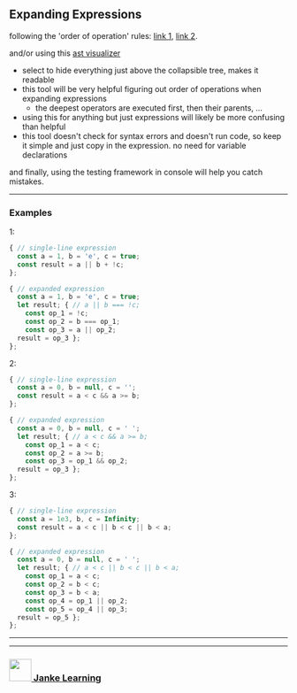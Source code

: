 ## Expanding Expressions

following the 'order of operation' rules: [link 1](http://www.scriptingmaster.com/javascript/operator-precedence.asp), [link 2](https://developer.mozilla.org/en-US/docs/Web/JavaScript/Reference/Operators/Operator_Precedence).

and/or using this [ast visualizer](https://astexplorer.net/) 
* select to hide everything just above the collapsible tree, makes it readable
* this tool will be very helpful figuring out order of operations when expanding expressions
    * the deepest operators are executed first, then their parents, ...
* using this for anything but just expressions will likely be more confusing than helpful
* this tool doesn't check for syntax errors and doesn't run code, so keep it simple and just copy in the expression. no need for variable declarations

and finally, using the testing framework in console will help you catch mistakes.

---

### Examples

1:
```js
{ // single-line expression
  const a = 1, b = 'e', c = true;
  const result = a || b + !c;
};

{ // expanded expression
  const a = 1, b = 'e', c = true;
  let result; { // a || b === !c;
    const op_1 = !c;
    const op_2 = b === op_1;
    const op_3 = a || op_2;
  result = op_3 }; 
};
```

2: 
```js
{ // single-line expression
  const a = 0, b = null, c = '';
  const result = a < c && a >= b;
};

{ // expanded expression
  const a = 0, b = null, c = ' ';
  let result; { // a < c && a >= b;
    const op_1 = a < c;
    const op_2 = a >= b;
    const op_3 = op_1 && op_2;
  result = op_3 }; 
};
```


3: 
```js
{ // single-line expression
  const a = 1e3, b, c = Infinity;
  const result = a < c || b < c || b < a;
};

{ // expanded expression
  const a = 0, b = null, c = ' ';
  let result; { // a < c || b < c || b < a;
    const op_1 = a < c;
    const op_2 = b < c;
    const op_3 = b < a;
    const op_4 = op_1 || op_2;
    const op_5 = op_4 || op_3;
  result = op_5 }; 
};
```

___
___
### <a href="http://janke-learning.org" target="_blank"><img src="https://user-images.githubusercontent.com/18554853/50098409-22575780-021c-11e9-99e1-962787adaded.png" width="40" height="40"></img> Janke Learning</a>
